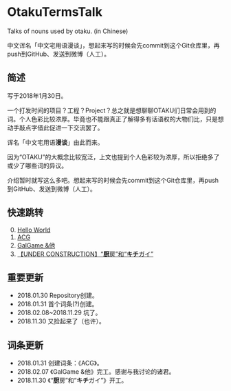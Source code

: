 # OtakuTermsTalk
Talks of nouns used by otaku. (in Chinese)

中文诨名「中文宅用语漫谈」，想起来写的时候会先commit到这个Git仓库里，再push到GitHub、发送到微博（人工）。

## 简述
写于2018年1月30日。

一个打发时间的项目？工程？Project？总之就是想聊聊OTAKU们日常会用到的词。个人色彩比较浓厚。毕竟也不能跟真正了解得多有话语权的大物们比，只是想动手敲点字借此促进一下交流罢了。

诨名「中文宅用语**漫谈**」由此而来。

因为“OTAKU”的大概念比较宽泛，上文也提到个人色彩较为浓厚，所以拒绝多了或少了哪些词的异议。

介绍暂时就写这么多吧。想起来写的时候会先commit到这个Git仓库里，再push到GitHub、发送到微博（人工）。

## 快速跳转
0. [Hello World](https://github.com/HasukaPoi/OtakuTermsTalk/blob/master/article/00_HelloWorld.md)
1. [ACG](https://github.com/HasukaPoi/OtakuTermsTalk/blob/master/article/01_ACG.md)
2. [GalGame &他](https://github.com/HasukaPoi/OtakuTermsTalk/blob/master/article/02_GalGameAnd.md)
3. [【UNDER CONSTRUCTION】“**厨**房”和“**キチ**ガイ”](https://github.com/HasukaPoi/OtakuTermsTalk/blob/master/article/03_ChuboAndKichigai.md)
 
## 重要更新
- 2018.01.30 Repository创建。
- 2018.01.31 首个词条(?)创建。 
- 2018.02.08~2018.11.29 坑了。
- 2018.11.30 又捡起来了（也许）。

## 词条更新
- 2018.01.31 创建词条：《ACG》。
- 2018.02.07 《GalGame &他》完工。感谢与我讨论的诸君。
- 2018.11.30 《“**厨**房”和“**キチ**ガイ”》开工。
